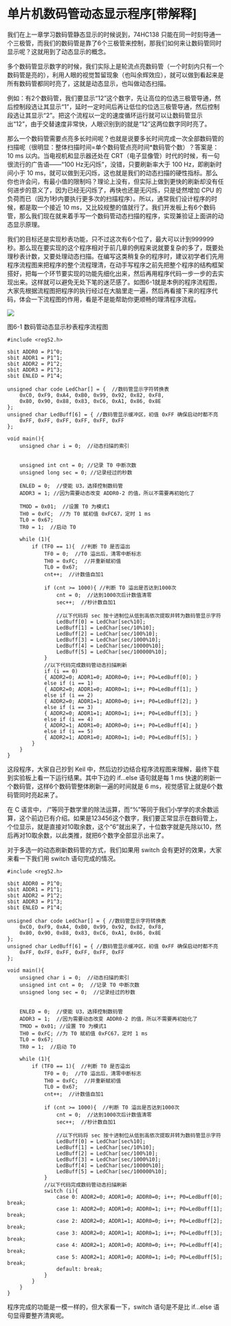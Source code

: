 # 单片机数码管动态显示程序[带解释]

我们在上一章学习数码管静态显示的时候说到，74HC138 只能在同一时刻导通一个三极管，而我们的数码管是靠了6个三极管来控制，那我们如何来让数码管同时显示呢？这就用到了动态显示的概念。

多个数码管显示数字的时候，我们实际上是轮流点亮数码管（一个时刻内只有一个数码管是亮的），利用人眼的视觉暂留现象（也叫余辉效应），就可以做到看起来是所有数码管都同时亮了，这就是动态显示，也叫做动态扫描。

例如：有2个数码管，我们要显示“12”这个数字，先让高位的位选三极管导通，然后控制段选让其显示“1”，延时一定时间后再让低位的位选三极管导通，然后控制段选让其显示“2”。把这个流程以一定的速度循环运行就可以让数码管显示出“12”，由于交替速度非常快，人眼识别到的就是“12”这两位数字同时亮了。

那么一个数码管需要点亮多长时间呢？也就是说要多长时间完成一次全部数码管的扫描呢（很明显：整体扫描时间=单个数码管点亮时间*数码管个数）？答案是：10 ms 以内。当电视机和显示器还处在 CRT（电子显像管）时代的时候，有一句很流行的广告语——“100 Hz无闪烁”，没错，只要刷新率大于 100 Hz，即刷新时间小于 10 ms，就可以做到无闪烁，这也就是我们的动态扫描的硬性指标。那么你也许会问，有最小值的限制吗？理论上没有，但实际上做到更快的刷新却没有任何进步的意义了，因为已经无闪烁了，再快也还是无闪烁，只是徒然增加 CPU 的负荷而已（因为1秒内要执行更多次的扫描程序）。所以，通常我们设计程序的时候，都是取一个接近 10 ms，又比较规整的值就行了。我们开发板上有6个数码管，那么我们现在就来着手写一个数码管动态扫描的程序，实现兼验证上面讲的动态显示原理。

我们的目标还是实现秒表功能，只不过这次有6个位了，最大可以计到999999秒。那么现在要实现的这个程序相对于前几章的例程来说就要复杂的多了，既要处理秒表计数，又要处理动态扫描。在编写这类稍复杂的程序时，建议初学者们先用程序流程图来把程序的整个流程理清，在动手写程序之前先把整个程序的结构框架搭好，把每一个环节要实现的功能先细化出来，然后再用程序代码一步一步的去实现出来。这样就可以避免无处下笔的迷茫感了。如图6-1就是本例的程序流程图，大家先根据流程图把程序的执行经过在大脑里走一遍，然后再看接下来的程序代码，体会一下流程图的作用，看是不是能帮助你更顺畅的理清程序流程。

![](images/65.png)

图6-1 数码管动态显示秒表程序流程图

```
#include <reg52.h>

sbit ADDR0 = P1^0;
sbit ADDR1 = P1^1;
sbit ADDR2 = P1^2;
sbit ADDR3 = P1^3;
sbit ENLED = P1^4;

unsigned char code LedChar[] = {  //数码管显示字符转换表
    0xC0, 0xF9, 0xA4, 0xB0, 0x99, 0x92, 0x82, 0xF8,
    0x80, 0x90, 0x88, 0x83, 0xC6, 0xA1, 0x86, 0x8E
};
unsigned char LedBuff[6] = { //数码管显示缓冲区，初值 0xFF 确保启动时都不亮
    0xFF, 0xFF, 0xFF, 0xFF, 0xFF, 0xFF
};

void main(){
    unsigned char i = 0;  //动态扫描的索引
   
   
    unsigned int cnt = 0; //记录 T0 中断次数
    unsigned long sec = 0; //记录经过的秒数
   
    ENLED = 0;  //使能 U3，选择控制数码管
    ADDR3 = 1; //因为需要动态改变 ADDR0-2 的值，所以不需要再初始化了
   
    TMOD = 0x01;  //设置 T0 为模式1
    TH0 = 0xFC;  //为 T0 赋初值 0xFC67，定时 1 ms
    TL0 = 0x67;
    TR0 = 1;  //启动 T0

    while (1){
        if (TF0 == 1){  //判断 T0 是否溢出
            TF0 = 0;  //T0 溢出后，清零中断标志
            TH0 = 0xFC;  //并重新赋初值
            TL0 = 0x67;
            cnt++;  //计数值自加1
       
            if (cnt >= 1000){ //判断 T0 溢出是否达到1000次
                cnt = 0;  //达到1000次后计数值清零
                sec++;  //秒计数自加1
               
                //以下代码将 sec 按十进制位从低到高依次提取并转为数码管显示字符
                LedBuff[0] = LedChar[sec%10];
                LedBuff[1] = LedChar[sec/10%10];
                LedBuff[2] = LedChar[sec/100%10];
                LedBuff[3] = LedChar[sec/1000%10];
                LedBuff[4] = LedChar[sec/10000%10];
                LedBuff[5] = LedChar[sec/100000%10];
            }
            //以下代码完成数码管动态扫描刷新
            if (i == 0)
            { ADDR2=0; ADDR1=0; ADDR0=0; i++; P0=LedBuff[0]; }
            else if (i == 1)
            { ADDR2=0; ADDR1=0; ADDR0=1; i++; P0=LedBuff[1]; }
            else if (i == 2)
            { ADDR2=0; ADDR1=1; ADDR0=0; i++; P0=LedBuff[2]; }
            else if (i == 3)
            { ADDR2=0; ADDR1=1; ADDR0=1; i++; P0=LedBuff[3]; }
            else if (i == 4)
            { ADDR2=1; ADDR1=0; ADDR0=0; i++; P0=LedBuff[4]; }
            else if (i == 5)
            { ADDR2=1; ADDR1=0; ADDR0=1; i=0; P0=LedBuff[5]; }
        }
    }
}
```

这段程序，大家自己抄到 Keil 中，然后边抄边结合程序流程图来理解，最终下载到实验板上看一下运行结果。其中下边的 if...else 语句就是每 1 ms 快速的刷新一个数码管，这样6个数码管整体刷新一遍的时间就是 6 ms，视觉感官上就是6个数码管同时亮起来了。

在 C 语言中， /”等同于数学里的除法运算，而“%”等同于我们小学学的求余数运算，这个前边已有介绍。如果是123456这个数字，我们要正常显示在数码管上，个位显示，就是直接对10取余数，这个“6”就出来了，十位数字就是先除以10，然后再对10取余数，以此类推，就把6个数字全部显示出来了。

对于多选一的动态刷新数码管的方式，我们如果用 switch 会有更好的效果，大家来看一下我们用 switch 语句完成的情况。

```
#include <reg52.h>

sbit ADDR0 = P1^0;
sbit ADDR1 = P1^1;
sbit ADDR2 = P1^2;
sbit ADDR3 = P1^3;
sbit ENLED = P1^4;

unsigned char code LedChar[] = { //数码管显示字符转换表
    0xC0, 0xF9, 0xA4, 0xB0, 0x99, 0x92, 0x82, 0xF8,
    0x80, 0x90, 0x88, 0x83, 0xC6, 0xA1, 0x86, 0x8E
};
unsigned char LedBuff[6] = { //数码管显示缓冲区，初值 0xFF 确保启动时都不亮
    0xFF, 0xFF, 0xFF, 0xFF, 0xFF, 0xFF
};

void main(){
    unsigned char i = 0;  //动态扫描的索引
    unsigned int cnt = 0;  //记录 T0 中断次数
    unsigned long sec = 0;  //记录经过的秒数
   
   
    ENLED = 0;  //使能 U3，选择控制数码管
    ADDR3 = 1;  //因为需要动态改变 ADDR0-2 的值，所以不需要再初始化了
    TMOD = 0x01; //设置 T0 为模式1
    TH0 = 0xFC; //为 T0 赋初值 0xFC67，定时 1 ms
    TL0 = 0x67;
    TR0 = 1;  //启动 T0
   
    while (1){
        if (TF0 == 1){  //判断 T0 是否溢出
            TF0 = 0;  //T0 溢出后，清零中断标志
            TH0 = 0xFC;  //并重新赋初值
            TL0 = 0x67;
            cnt++;  //计数值自加1
       
            if (cnt >= 1000){  //判断 T0 溢出是否达到1000次
                cnt = 0;  //达到1000次后计数值清零
                sec++;  //秒计数自加1
               
                //以下代码将 sec 按十进制位从低到高依次提取并转为数码管显示字符
                LedBuff[0] = LedChar[sec%10];
                LedBuff[1] = LedChar[sec/10%10];
                LedBuff[2] = LedChar[sec/100%10];
                LedBuff[3] = LedChar[sec/1000%10];
                LedBuff[4] = LedChar[sec/10000%10];
                LedBuff[5] = LedChar[sec/100000%10];
            }
            //以下代码完成数码管动态扫描刷新
            switch (i){
                case 0: ADDR2=0; ADDR1=0; ADDR0=0; i++; P0=LedBuff[0]; break;
                case 1: ADDR2=0; ADDR1=0; ADDR0=1; i++; P0=LedBuff[1]; break;
                case 2: ADDR2=0; ADDR1=1; ADDR0=0; i++; P0=LedBuff[2]; break;
                case 3: ADDR2=0; ADDR1=1; ADDR0=1; i++; P0=LedBuff[3]; break;
                case 4: ADDR2=1; ADDR1=0; ADDR0=0; i++; P0=LedBuff[4]; break;
                case 5: ADDR2=1; ADDR1=0; ADDR0=1; i=0; P0=LedBuff[5]; break;
                default: break;
            }
        }
    }
}
```

程序完成的功能是一模一样的，但大家看一下，switch 语句是不是比 if...else 语句显得要整齐清爽呢。